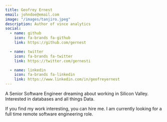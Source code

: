 ```yaml
---
title: Geofrey Ernest
email: johndoe@email.com
image: "/images/tanjiro.jpeg"
description: Author of vince analytics
social:
  - name: github
    icon: fa-brands fa-github
    link: https://github.com/gernest

  - name: twitter
    icon: fa-brands fa-twitter
    link: https://twitter.com/gernesti

  - name: linkedin
    icon: fa-brands fa-linkedin
    link: https://www.linkedin.com/in/geofreyernest
---
```


A Senior Software Engineer dreaming about working in Silicon Valley. Interested in databases and all things Data.

If you find my work interesting, you can hire me. I am currently looking for a full time remote software engineering role.
